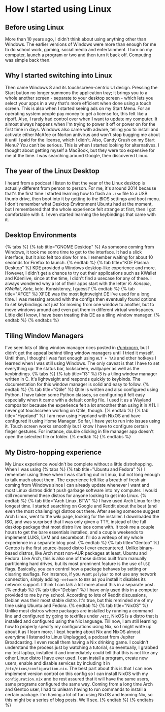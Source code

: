 # How I started using Linux
## Before using Linux
More than 10 years ago, I didn't think about using anything other than Windows. The earlier versions of Windows were more than enough for me to do school work, gaming, social media and entertainment. I turn on my computer, launch a program or two and then turn it back off. Computing was simple back then.
## Why I started switching into Linux
Then came Windows 8 and its touchscreen-centric UI design. Pressing the Start button no longer summons the application tray; it brings you to a whole another screen - separate to your desktop screen - which lets you select your apps in a way that's more efficient when done using a touch screen. This is also when I started seeing ads on my Start Menu. For an operating system people pay money to get a license for, this felt like a ripoff. Also, I rarely had control over when I want to update my computer. It almost always happens when I'm trying to power it off or power on for the first time in days. Windows also came with adware, telling you to install and activate either McAfee or Norton antivirus and won't stop bugging me about it until I paid for the license, which I didn't. Also, Candy Crush on my Start Menu? You can't be serious. This is when I started looking for alternatives. I thought about getting myself a MacBook, but they were too expensive for me at the time. I was searching around Google, then discovered Linux.
## The year of the Linux Desktop
I heard from a podcast I listen to that the year of the Linux desktop is actually different from person to person. For me, it's around 2014 because that's the first time I started learning how to flash an `.iso` file to a USB thumb drive, then boot into it by getting to the BIOS settings and boot menu. I don't remember what Desktop Environment Ubuntu had at the moment, but I remembered that the whole experience felt strange at first, then I got comfortable with it. I even started learning the keybindings that came with it.
## Desktop Environments
{% tabs %}
{% tab title="GNOME Desktop" %}
As someone coming from Windows, it took me some time to get to the interface. It had a slick interface, but it also felt too slow for me. I remember waiting for about 10 seconds for Firefox to launch.
{% endtab %}
{% tab title="KDE Plasma Desktop" %}
KDE provided a Windows desktop-like experience and more. However, I didn't get a chance to try out their applications such as KWallet and Kdenlive, since at the time, I didn't find a usecase for any of these. I always wondered why a lot of their apps start with the letter *K*: *Konsole*, *KWallet*, *Kate*, ketc. Konsistency, I guess? 
{% endtab %}
{% tab title="XFCE" %}
XFCE was the most lightweight DE I've used for a long time. I was messing around with the configs then eventually found options to set keybindings not just for moving from one window to another, but to move windows around and even put them in different virtual workspaces. Little did I know, I have been treating this DE as a tiling window manager.
{% endtab %}
{% endtabs %}
## Tiling Window Managers
I've seen lots of tiling window manager rices posted in [r/unixporn](https://www.reddit.com/r/unixporn/), but I didn't get the appeal behind tiling window managers until I tried it myself. Until then, I thought I was fast enough using `ALT + TAB` and other hotkeys I learned when I was still using Windows. The only caveat is that I have to set everything up: the status bar, lockscreen, wallpaper as well as the keybindings.
{% tabs %}
{% tab title="i3" %}
i3 is a tiling window manager written in C. It's lightweight and responds quickly to keybinds. The documentation for this window manager is solid and easy to follow. 
{% endtab %}
{% tab title="Qtile" %}
Qtile is written and also configured using Python. I have taken some Python classes, so configuring it felt easy especially when it came with a default config file. I used it as a Wayland compositor because the experience felt a lot smoother than using it in X11. I never got touchscreen working on Qtile, though.
{% endtab %}
{% tab title="Hyprland" %}
I am now using Hyprland with NixOS and have configured it using Home Manager. So far, I have yet to run into issues using it. Touch screen works smoothly but I know I have to configure certain finger gestures. For instance, double clicking in file manager app doesn't open the selected file or folder.
{% endtab %}
{% endtabs %}
## My Distro-hopping experience
My Linux experience wouldn't be complete without a little distrohopping. When I was using
{% tabs %}
{% tab title="Ubuntu and Fedora" %}
I remember using these when I was starting out in Linux, but not long enough to talk much about them. The experience felt like a breath of fresh air coming from Windows since I can already update whenever I want and most Linux distros didn't push garbage software into my computer. I would still recommend these distros for anyone looking to get into Linux.
{% endtab %}
{% tab title="Arch Linux, BTW" %}
I have used Arch Linux for the longest time. I started searching on Google and Reddit about the best (and even the most challenging) distros out there. After seeing someone suggest Arch Linux, went to the wiki page, looking for the installer. I downloaded the ISO, and was surprised that I was only given a TTY, instead of the full desktop package that most distro live isos come with. It took me a couple hours to get the bare essentials installed, and a couple weekends to implement LUKS, LVM and secureboot. I'll do a writeup of my whole experience in a separate blog post.
{% endtab %}
{% tab title="Gentoo" %}
Gentoo is the first source-based distro I ever encountered. Unlike binary-based distros, like Arch most non-AUR packages at least, Ubuntu and Fedora. Like Arch, this is also one of those distros built from manually partitioning hard drives, but its most prominent feature is the use of `USE` flags. Basically, you can control how a package behaves by setting or clearing `USE`flags. For instance, if you want `polybar` to not use any network connection, simply adding `-network` to `USE` as you install it disables its network support. I think I can talk a lot more about this in a separate post.
{% endtab %}
{% tab title="Debian" %}
I have only used this in a computer provided to me by my school. According to lots of Reddit discussions, Debian was their most stable distro. It's true, but this reminded me of my time using Ubuntu and Fedora.
{% endtab %}
{% tab title="NixOS" %}
Unlike most distros where packages are installed by running a command line and configured by going to textfiles under `/etc`, NixOS is a distro that is installed and configured using the Nix language. Till now, I am still learning how to properly specify my configurations using Nix, so I might write up about it as I learn more. I kept hearing about Nix and NixOS almost everytime I listened to Linux Unplugged, a podcast from Jupiter Broadcasting. I even recall them having a Nix drinking game. I couldn't understand the process just by watching a tutorial, so eventually, I grabbed my test laptop, installed it and immediately could tell that this is not like any other Linux distro I have ever used. I can install a program, create new users, enable and disable services by including it in `/etc/nixos/configuration.nix`. The best part about this is that I can now implement version control on this config so I can install NixOS with my `configuration.nix` and be rest assured that it will have the same users, same programs configured the same way. Coming from a long time Arch and Gentoo user, I had to unlearn having to run commands to install a certain package. I'm having a lot of fun using NixOS and learning Nix, so this might be a series of blog posts. We'll see.
{% endtab %}
{% endtabs %}
